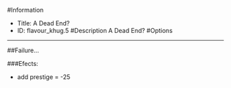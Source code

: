 #Information
 - Title: A Dead End?
 - ID: flavour_khug.5
#Description
A Dead End?
#Options

___
##Failure...

###Efects:<ul><li>add prestige = -25</li></ul>
